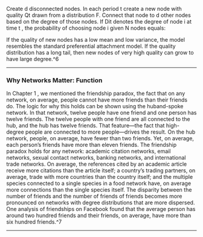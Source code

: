 Create d disconnected nodes. In each period t create a new node with quality Qt drawn from a distribution F. Connect that node to d other nodes based on the degree of those nodes. If Dit denotes the degree of node i at time t , the probability of choosing node i given N nodes equals: 

If the quality of new nodes has a low mean and low variance, the model resembles the standard preferential attachment model. If the quality distribution has a long tail, then new nodes of very high quality can grow to have large degree.^6 

---

### Why Networks Matter: Function 

In Chapter 1 , we mentioned the friendship paradox, the fact that on any network, on average, people cannot have more friends than their friends do. The logic for why this holds can be shown using the huband-spoke network. In that network, twelve people have one friend and one person has twelve friends. The twelve people with one friend are all connected to the hub, and the hub has twelve friends. That feature—the fact that high-degree people are connected to more people—drives the result. On the hub network, people, on average, have fewer than two friends. Yet, on average, each person’s friends have more than eleven friends. The friendship paradox holds for any network: academic citation networks, email networks, sexual contact networks, banking networks, and international trade networks. On average, the references cited by an academic article receive more citations than the article itself; a country’s trading partners, on average, trade with more countries than the country itself; and the multiple species connected to a single species in a food network have, on average more connections than the single species itself. The disparity between the number of friends and the number of friends of friends becomes more pronounced on networks with degree distributions that are more dispersed. One analysis of friendships on Facebook found that the average person has around two hundred friends and their friends, on average, have more than six hundred friends.^7 

---